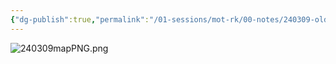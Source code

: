 ```yaml
---
{"dg-publish":true,"permalink":"/01-sessions/mot-rk/00-notes/240309-old-cave-map/"}
---
```



![240309mapPNG.png](/img/user/01%20SESSIONS/MotRK/00%20NOTES/240309mapPNG.png)